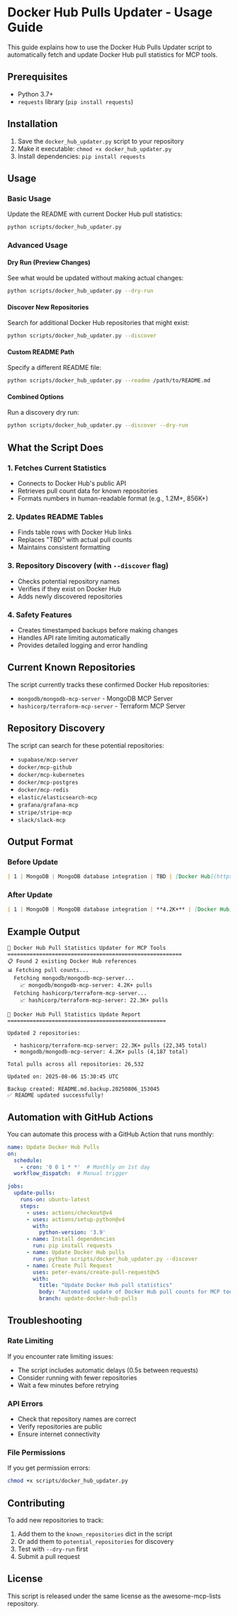 # Docker Hub Pulls Updater - Usage Guide

This guide explains how to use the Docker Hub Pulls Updater script to automatically fetch and update Docker Hub pull statistics for MCP tools.

## Prerequisites

- Python 3.7+
- `requests` library (`pip install requests`)

## Installation

1. Save the `docker_hub_updater.py` script to your repository
2. Make it executable: `chmod +x docker_hub_updater.py`
3. Install dependencies: `pip install requests`

## Usage

### Basic Usage

Update the README with current Docker Hub pull statistics:

```bash
python scripts/docker_hub_updater.py
```

### Advanced Usage

#### Dry Run (Preview Changes)

See what would be updated without making actual changes:

```bash
python scripts/docker_hub_updater.py --dry-run
```

#### Discover New Repositories

Search for additional Docker Hub repositories that might exist:

```bash
python scripts/docker_hub_updater.py --discover
```

#### Custom README Path

Specify a different README file:

```bash
python scripts/docker_hub_updater.py --readme /path/to/README.md
```

#### Combined Options

Run a discovery dry run:

```bash
python scripts/docker_hub_updater.py --discover --dry-run
```

## What the Script Does

### 1. **Fetches Current Statistics**
   - Connects to Docker Hub's public API
   - Retrieves pull count data for known repositories
   - Formats numbers in human-readable format (e.g., 1.2M+, 856K+)

### 2. **Updates README Tables**
   - Finds table rows with Docker Hub links
   - Replaces "TBD" with actual pull counts
   - Maintains consistent formatting

### 3. **Repository Discovery** (with `--discover` flag)
   - Checks potential repository names
   - Verifies if they exist on Docker Hub
   - Adds newly discovered repositories

### 4. **Safety Features**
   - Creates timestamped backups before making changes
   - Handles API rate limiting automatically
   - Provides detailed logging and error handling

## Current Known Repositories

The script currently tracks these confirmed Docker Hub repositories:

- `mongodb/mongodb-mcp-server` - MongoDB MCP Server
- `hashicorp/terraform-mcp-server` - Terraform MCP Server

## Repository Discovery

The script can search for these potential repositories:

- `supabase/mcp-server`
- `docker/mcp-github`
- `docker/mcp-kubernetes`
- `docker/mcp-postgres`
- `docker/mcp-redis`
- `elastic/elasticsearch-mcp`
- `grafana/grafana-mcp`
- `stripe/stripe-mcp`
- `slack/slack-mcp`

## Output Format

### Before Update
```markdown
| 1 | MongoDB | MongoDB database integration | TBD | [Docker Hub](https://hub.docker.com/r/mongodb/mongodb-mcp-server) |
```

### After Update
```markdown
| 1 | MongoDB | MongoDB database integration | **4.2K+** | [Docker Hub](https://hub.docker.com/r/mongodb/mongodb-mcp-server) |
```

## Example Output

```
🚀 Docker Hub Pull Statistics Updater for MCP Tools
=======================================================
📋 Found 2 existing Docker Hub references
📊 Fetching pull counts...
  Fetching mongodb/mongodb-mcp-server...
    📈 mongodb/mongodb-mcp-server: 4.2K+ pulls
  Fetching hashicorp/terraform-mcp-server...
    📈 hashicorp/terraform-mcp-server: 22.3K+ pulls

🐳 Docker Hub Pull Statistics Update Report
==================================================

Updated 2 repositories:

  • hashicorp/terraform-mcp-server: 22.3K+ pulls (22,345 total)
  • mongodb/mongodb-mcp-server: 4.2K+ pulls (4,187 total)

Total pulls across all repositories: 26,532

Updated on: 2025-08-06 15:30:45 UTC

Backup created: README.md.backup.20250806_153045
✅ README updated successfully!
```

## Automation with GitHub Actions

You can automate this process with a GitHub Action that runs monthly:

```yaml
name: Update Docker Hub Pulls
on:
  schedule:
    - cron: '0 0 1 * *'  # Monthly on 1st day
  workflow_dispatch:  # Manual trigger

jobs:
  update-pulls:
    runs-on: ubuntu-latest
    steps:
      - uses: actions/checkout@v4
      - uses: actions/setup-python@v4
        with:
          python-version: '3.9'
      - name: Install dependencies
        run: pip install requests
      - name: Update Docker Hub pulls
        run: python scripts/docker_hub_updater.py --discover
      - name: Create Pull Request
        uses: peter-evans/create-pull-request@v5
        with:
          title: "Update Docker Hub pull statistics"
          body: "Automated update of Docker Hub pull counts for MCP tools"
          branch: update-docker-hub-pulls
```

## Troubleshooting

### Rate Limiting
If you encounter rate limiting issues:
- The script includes automatic delays (0.5s between requests)
- Consider running with fewer repositories
- Wait a few minutes before retrying

### API Errors
- Check that repository names are correct
- Verify repositories are public
- Ensure internet connectivity

### File Permissions
If you get permission errors:
```bash
chmod +x scripts/docker_hub_updater.py
```

## Contributing

To add new repositories to track:
1. Add them to the `known_repositories` dict in the script
2. Or add them to `potential_repositories` for discovery
3. Test with `--dry-run` first
4. Submit a pull request

## License

This script is released under the same license as the awesome-mcp-lists repository.
